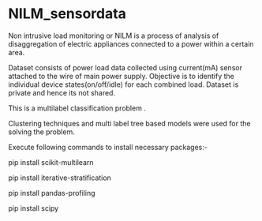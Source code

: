 # NILM_sensordata
Non intrusive load monitoring or NILM is a process of analysis of disaggregation of electric appliances connected to a power within a certain area. 

Dataset consists of power load data collected using current(mA) sensor attached to the wire of main power supply. Objective is to identify the individual device states(on/off/idle) for each combined load. Dataset is private and hence its not shared.

This is a multilabel classification problem .

Clustering techniques and multi label tree based models were used for the solving the problem.

Execute following commands to install necessary packages:-

pip install scikit-multilearn

pip install iterative-stratification

pip install pandas-profiling

pip install scipy
